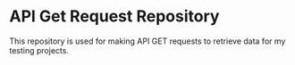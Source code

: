 # API Get Request Repository

This repository is used for making API GET requests to retrieve data for my testing projects.